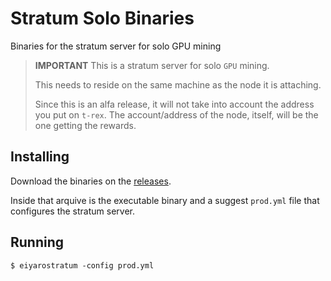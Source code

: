 # Stratum Solo Binaries
Binaries for the stratum server for solo GPU mining

> **IMPORTANT**
> This is a stratum server for solo `GPU` mining.
>
> This needs to reside on the same machine as the node it is attaching.
>
> Since this is an alfa release, it will not take into account the address you put on `t-rex`.
> The account/address of the node, itself, will be the one getting the rewards.

## Installing

Download the binaries on the [releases](https://github.com/EIYARO-Project/core-stratum-solo-binaries/releases).

Inside that arquive is the executable binary and a suggest `prod.yml` file that configures the stratum server.

## Running

```console
$ eiyarostratum -config prod.yml
```